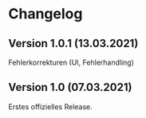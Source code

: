 # Changelog

## Version 1.0.1 (13.03.2021)

Fehlerkorrekturen (UI, Fehlerhandling)

## Version 1.0 (07.03.2021)

Erstes offizielles Release.
